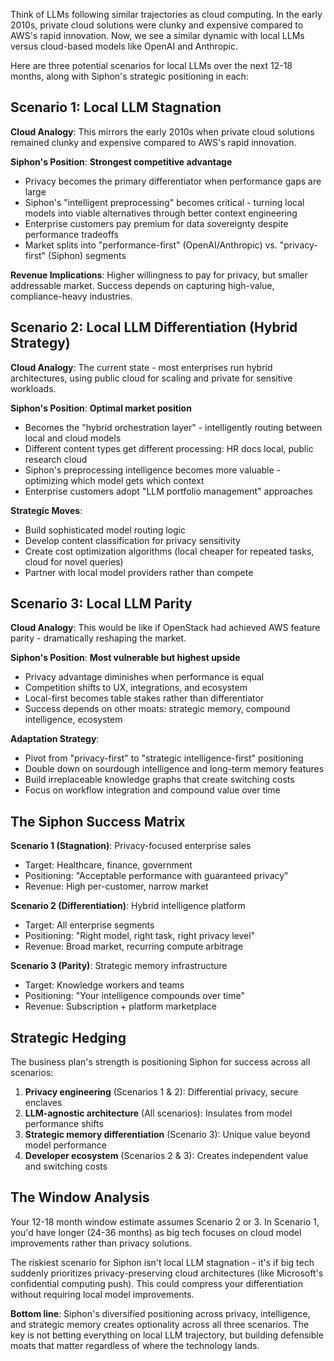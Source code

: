 Think of LLMs following similar trajectories as cloud computing. In the early 2010s, private cloud solutions were clunky and expensive compared to AWS's rapid innovation. Now, we see a similar dynamic with local LLMs versus cloud-based models like OpenAI and Anthropic.

Here are three potential scenarios for local LLMs over the next 12-18 months, along with Siphon's strategic positioning in each:

## Scenario 1: Local LLM Stagnation

**Cloud Analogy**: This mirrors the early 2010s when private cloud solutions remained clunky and expensive compared to AWS's rapid innovation.

**Siphon's Position**: **Strongest competitive advantage**
- Privacy becomes the primary differentiator when performance gaps are large
- Siphon's "intelligent preprocessing" becomes critical - turning local models into viable alternatives through better context engineering
- Enterprise customers pay premium for data sovereignty despite performance tradeoffs
- Market splits into "performance-first" (OpenAI/Anthropic) vs. "privacy-first" (Siphon) segments

**Revenue Implications**: Higher willingness to pay for privacy, but smaller addressable market. Success depends on capturing high-value, compliance-heavy industries.

## Scenario 2: Local LLM Differentiation (Hybrid Strategy)

**Cloud Analogy**: The current state - most enterprises run hybrid architectures, using public cloud for scaling and private for sensitive workloads.

**Siphon's Position**: **Optimal market position**
- Becomes the "hybrid orchestration layer" - intelligently routing between local and cloud models
- Different content types get different processing: HR docs local, public research cloud
- Siphon's preprocessing intelligence becomes more valuable - optimizing which model gets which context
- Enterprise customers adopt "LLM portfolio management" approaches

**Strategic Moves**:
- Build sophisticated model routing logic
- Develop content classification for privacy sensitivity
- Create cost optimization algorithms (local cheaper for repeated tasks, cloud for novel queries)
- Partner with local model providers rather than compete

## Scenario 3: Local LLM Parity

**Cloud Analogy**: This would be like if OpenStack had achieved AWS feature parity - dramatically reshaping the market.

**Siphon's Position**: **Most vulnerable but highest upside**
- Privacy advantage diminishes when performance is equal
- Competition shifts to UX, integrations, and ecosystem
- Local-first becomes table stakes rather than differentiator
- Success depends on other moats: strategic memory, compound intelligence, ecosystem

**Adaptation Strategy**:
- Pivot from "privacy-first" to "strategic intelligence-first" positioning
- Double down on sourdough intelligence and long-term memory features
- Build irreplaceable knowledge graphs that create switching costs
- Focus on workflow integration and compound value over time

## The Siphon Success Matrix

**Scenario 1 (Stagnation)**: Privacy-focused enterprise sales
- Target: Healthcare, finance, government
- Positioning: "Acceptable performance with guaranteed privacy"
- Revenue: High per-customer, narrow market

**Scenario 2 (Differentiation)**: Hybrid intelligence platform
- Target: All enterprise segments
- Positioning: "Right model, right task, right privacy level"
- Revenue: Broad market, recurring compute arbitrage

**Scenario 3 (Parity)**: Strategic memory infrastructure
- Target: Knowledge workers and teams
- Positioning: "Your intelligence compounds over time"
- Revenue: Subscription + platform marketplace

## Strategic Hedging

The business plan's strength is positioning Siphon for success across all scenarios:

1. **Privacy engineering** (Scenarios 1 & 2): Differential privacy, secure enclaves
2. **LLM-agnostic architecture** (All scenarios): Insulates from model performance shifts
3. **Strategic memory differentiation** (Scenario 3): Unique value beyond model performance
4. **Developer ecosystem** (Scenarios 2 & 3): Creates independent value and switching costs

## The Window Analysis

Your 12-18 month window estimate assumes Scenario 2 or 3. In Scenario 1, you'd have longer (24-36 months) as big tech focuses on cloud model improvements rather than privacy solutions.

The riskiest scenario for Siphon isn't local LLM stagnation - it's if big tech suddenly prioritizes privacy-preserving cloud architectures (like Microsoft's confidential computing push). This could compress your differentiation without requiring local model improvements.

**Bottom line**: Siphon's diversified positioning across privacy, intelligence, and strategic memory creates optionality across all three scenarios. The key is not betting everything on local LLM trajectory, but building defensible moats that matter regardless of where the technology lands.

